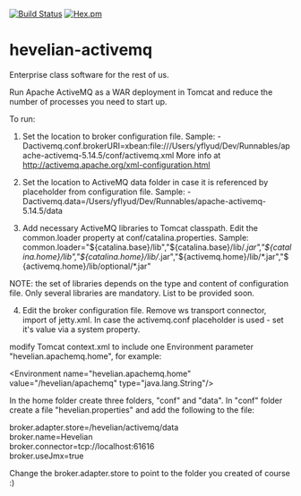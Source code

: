 [![Build Status](https://travis-ci.org/Hevelian/hevelian-activemq.svg?branch=master)](https://travis-ci.org/Hevelian/hevelian-activemq) [![Hex.pm](https://img.shields.io/hexpm/l/plug.svg?maxAge=2592000?style=flat-square)]()

# hevelian-activemq

Enterprise class software for the rest of us.

Run Apache ActiveMQ as a WAR deployment in Tomcat and reduce the number of processes you need to start up.

To run:
1. Set the location to broker configuration file. Sample: -Dactivemq.conf.brokerURI=xbean:file:///Users/yflyud/Dev/Runnables/apache-activemq-5.14.5/conf/activemq.xml
More info at http://activemq.apache.org/xml-configuration.html

2. Set the location to ActiveMQ data folder in case it is referenced by placeholder from configuration file. Sample: -Dactivemq.data=/Users/yflyud/Dev/Runnables/apache-activemq-5.14.5/data

3. Add necessary ActiveMQ libraries to Tomcat classpath. Edit the common.loader property at conf/catalina.properties. Sample: common.loader="${catalina.base}/lib","${catalina.base}/lib/*.jar","${catalina.home}/lib","${catalina.home}/lib/*.jar","${activemq.home}/lib/*.jar","${activemq.home}/lib/optional/*.jar"

NOTE: the set of libraries depends on the type and content of configuration file. Only several libraries are mandatory. List to be provided soon.

4. Edit the broker configuration file. Remove ws transport connector, import of jetty.xml. In case the activemq.conf placeholder is used - set it's value via a system property.




modify Tomcat context.xml to include one Environment parameter "hevelian.apachemq.home", for example:

&lt;Environment name="hevelian.apachemq.home" value="/hevelian/apachemq" type="java.lang.String"/&gt;

In the home folder create three folders, "conf" and "data". 
In "conf" folder create a file "hevelian.properties" and add the following to the file:

broker.adapter.store=/hevelian/activemq/data<br/>
broker.name=Hevelian<br/>
broker.connector=tcp://localhost:61616<br/>
broker.useJmx=true<br/>

Change the broker.adapter.store to point to the folder you created of course :)
